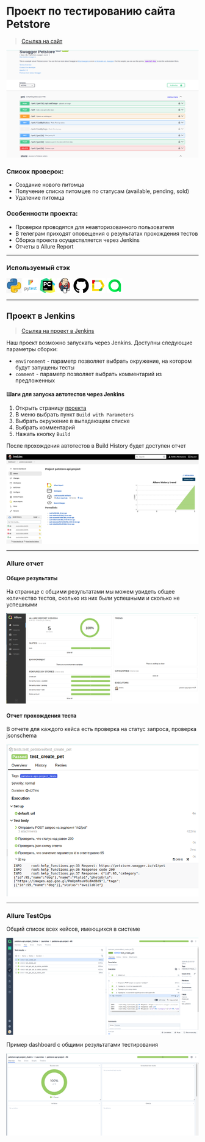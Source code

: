 <h1> Проект по тестированию сайта Petstore</h1>

> <a target="_blank" href="https://petstore.swagger.io/">Ссылка на сайт</a>

![Homepage](./resources/screenshots/Homepage.png)

### Список проверок:
* Создание нового питомца
* Получение списка питомцев по статусам (available, pending, sold)
* Удаление питомца

### Особенности проекта:
* Проверки проводятся для неавторизованного пользователя
* В телеграм приходят оповещения о результатах прохождения тестов
* Сборка проекта осуществляется через Jenkins 
* Отчеты в Allure Report
----

### Используемый стэк

<img title="Python" src="./resources/icons/python.png" height="40" width="40"/> <img title="Pytest" src="./resources/icons/pytest.png" height="40" width="40"/> <img title="Pycharm" src="./resources/icons/pycharm.png" height="40" width="40"/> <img title="Jenkins" src="./resources/icons/jenkins.png" height="40" width="40"/> <img title="GitHub" src="./resources/icons/github.png" height="40" width="40"/> <img title="Allure Report" src="./resources/icons/allure_report.png" height="40" width="40"/> <img title="Allure TestOps" src="./resources/icons/allureTestOps.png" height="40" width="40"/>

----

## Проект в Jenkins
> <a target="_blank" href="https://github.com/ZukhraN/Diploma-API/">Ссылка на проект в Jenkins</a>

Наш проект возможно запускать через Jenkins. Доступны следующие параметры сборки:
* `environment` - параметр позволяет выбрать окружение, на котором будут запущены тесты
* `comment` - параметр позволяет выбрать комментарий из предложенных


#### Шаги для запуска автотестов через Jenkins

1. Открыть страницу <a target="_blank" href="https://jenkins.autotests.cloud/job/hdrezka_ui_project/">проекта</a>
2. В меню выбрать пункт `Build with Parameters`
3. Выбрать окружение в выпадающем списке
4. Выбрать комментарий
5. Нажать кнопку `Build`

После прохождения автотестов в Build History будет доступен отчет

![Jenkins build](./resources/screenshots/Build.png)

----

### Allure отчет
#### Общие результаты

На странице с общими результатами мы можем увидеть общее количество тестов, сколько из них были успешными и сколько не успешными

![Allure_report_example](./resources/screenshots/allure_report_result.png)

#### Отчет прохождения теста

В отчете для каждого кейса есть проверка на статус запроса, проверка jsonschema

![Allure_suites_test](./resources/screenshots/allure_suites.png)


----

### Allure TestOps

Общий список всех кейсов, имеющихся в системе

![Allure_suites_test](./resources/screenshots/allure_testops_results.png)

Пример dashboard с общими результатами тестирования

![Allure_suites_test](./resources/screenshots/dashboard.png)

